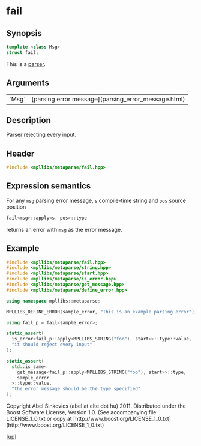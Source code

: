 # fail

## Synopsis

```cpp
template <class Msg>
struct fail;
```

This is a [parser](parser.html).

## Arguments

<table cellpadding='0' cellspacing='0'>
  <tr>
    <td>`Msg`</td>
    <td>[parsing error message](parsing_error_message.html)</td>
  </tr>
</table>

## Description

Parser rejecting every input.

## Header

```cpp
#include <mpllibs/metaparse/fail.hpp>
```

## Expression semantics

For any `msg` parsing error message, `s` compile-time string and `pos` source
position

```cpp
fail<msg>::apply<s, pos>::type
```

returns an error with `msg` as the error message.

## Example

```cpp
#include <mpllibs/metaparse/fail.hpp>
#include <mpllibs/metaparse/string.hpp>
#include <mpllibs/metaparse/start.hpp>
#include <mpllibs/metaparse/is_error.hpp>
#include <mpllibs/metaparse/get_message.hpp>
#include <mpllibs/metaparse/define_error.hpp>

using namespace mpllibs::metaparse;

MPLLIBS_DEFINE_ERROR(sample_error, "This is an example parsing error");

using fail_p = fail<sample_error>;

static_assert(
  is_error<fail_p::apply<MPLLIBS_STRING("foo"), start>>::type::value,
  "it should reject every input"
);

static_assert(
  std::is_same<
    get_message<fail_p::apply<MPLLIBS_STRING("foo"), start>>::type,
    sample_error
  >::type::value,
  "the error message should be the type specified"
);
```

<p class="copyright">
Copyright Abel Sinkovics (abel at elte dot hu) 2011.
Distributed under the Boost Software License, Version 1.0.
(See accompanying file LICENSE_1_0.txt or copy at
[http://www.boost.org/LICENSE_1_0.txt](http://www.boost.org/LICENSE_1_0.txt)
</p>

[[up]](reference.html)

